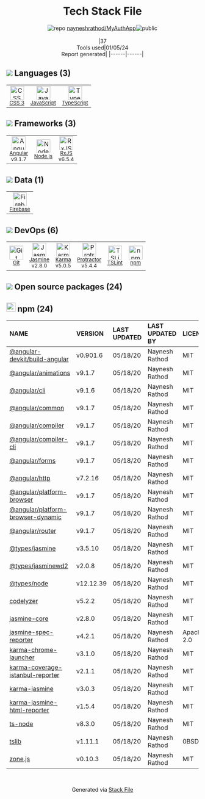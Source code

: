 <!--
&lt;--- Readme.md Snippet without images Start ---&gt;
## Tech Stack
nayneshrathod/MyAuthApp is built on the following main stack:

- [Firebase](https://firebase.google.com/) – Realtime Backend / API
- [Jasmine](http://jasmine.github.io/) – Javascript Testing Framework
- [Node.js](http://nodejs.org/) – Frameworks (Full Stack)
- [JavaScript](https://developer.mozilla.org/en-US/docs/Web/JavaScript) – Languages
- [Karma](http://karma-runner.github.io/) – Browser Testing
- [TypeScript](http://www.typescriptlang.org) – Languages
- [Protractor](http://angular.github.io/protractor) – Javascript Testing Framework
- [RxJS](http://reactivex.io/rxjs/) – Concurrency Frameworks
- [Angular](https://angular.io) – Javascript MVC Frameworks
- [TSLint](https://github.com/palantir/tslint) – Code Review

Full tech stack [here](/techstack.md)

&lt;--- Readme.md Snippet without images End ---&gt;

&lt;--- Readme.md Snippet with images Start ---&gt;
## Tech Stack
nayneshrathod/MyAuthApp is built on the following main stack:

- <img width='25' height='25' src='https://img.stackshare.io/service/116/cZLxNFZS.jpg' alt='Firebase'/> [Firebase](https://firebase.google.com/) – Realtime Backend / API
- <img width='25' height='25' src='https://img.stackshare.io/service/831/7c0b595409af531b9cdeb07f8c513e8b.png' alt='Jasmine'/> [Jasmine](http://jasmine.github.io/) – Javascript Testing Framework
- <img width='25' height='25' src='https://img.stackshare.io/service/1011/n1JRsFeB_400x400.png' alt='Node.js'/> [Node.js](http://nodejs.org/) – Frameworks (Full Stack)
- <img width='25' height='25' src='https://img.stackshare.io/service/1209/javascript.jpeg' alt='JavaScript'/> [JavaScript](https://developer.mozilla.org/en-US/docs/Web/JavaScript) – Languages
- <img width='25' height='25' src='https://img.stackshare.io/service/1420/TidYGd6a.png' alt='Karma'/> [Karma](http://karma-runner.github.io/) – Browser Testing
- <img width='25' height='25' src='https://img.stackshare.io/service/1612/bynNY5dJ.jpg' alt='TypeScript'/> [TypeScript](http://www.typescriptlang.org) – Languages
- <img width='25' height='25' src='https://img.stackshare.io/service/1754/protractor-logo1.png' alt='Protractor'/> [Protractor](http://angular.github.io/protractor) – Javascript Testing Framework
- <img width='25' height='25' src='https://img.stackshare.io/service/1796/984368.png' alt='RxJS'/> [RxJS](http://reactivex.io/rxjs/) – Concurrency Frameworks
- <img width='25' height='25' src='https://img.stackshare.io/service/3745/cb8U-gL6_400x400.jpg' alt='Angular'/> [Angular](https://angular.io) – Javascript MVC Frameworks
- <img width='25' height='25' src='https://img.stackshare.io/service/5561/303157.png' alt='TSLint'/> [TSLint](https://github.com/palantir/tslint) – Code Review

Full tech stack [here](/techstack.md)

&lt;--- Readme.md Snippet with images End ---&gt;
-->
<div align="center">

# Tech Stack File
![](https://img.stackshare.io/repo.svg "repo") [nayneshrathod/MyAuthApp](https://github.com/nayneshrathod/MyAuthApp)![](https://img.stackshare.io/public_badge.svg "public")
<br/><br/>
|37<br/>Tools used|01/05/24 <br/>Report generated|
|------|------|
</div>

## <img src='https://img.stackshare.io/languages.svg'/> Languages (3)
<table><tr>
  <td align='center'>
  <img width='36' height='36' src='https://img.stackshare.io/service/6727/css.png' alt='CSS 3'>
  <br>
  <sub><a href="https://developer.mozilla.org/en-US/docs/Web/CSS/CSS3">CSS 3</a></sub>
  <br>
  <sub></sub>
</td>

<td align='center'>
  <img width='36' height='36' src='https://img.stackshare.io/service/1209/javascript.jpeg' alt='JavaScript'>
  <br>
  <sub><a href="https://developer.mozilla.org/en-US/docs/Web/JavaScript">JavaScript</a></sub>
  <br>
  <sub></sub>
</td>

<td align='center'>
  <img width='36' height='36' src='https://img.stackshare.io/service/1612/bynNY5dJ.jpg' alt='TypeScript'>
  <br>
  <sub><a href="http://www.typescriptlang.org">TypeScript</a></sub>
  <br>
  <sub></sub>
</td>

</tr>
</table>

## <img src='https://img.stackshare.io/frameworks.svg'/> Frameworks (3)
<table><tr>
  <td align='center'>
  <img width='36' height='36' src='https://img.stackshare.io/service/3745/cb8U-gL6_400x400.jpg' alt='Angular'>
  <br>
  <sub><a href="https://angular.io">Angular</a></sub>
  <br>
  <sub>v9.1.7</sub>
</td>

<td align='center'>
  <img width='36' height='36' src='https://img.stackshare.io/service/1011/n1JRsFeB_400x400.png' alt='Node.js'>
  <br>
  <sub><a href="http://nodejs.org/">Node.js</a></sub>
  <br>
  <sub></sub>
</td>

<td align='center'>
  <img width='36' height='36' src='https://img.stackshare.io/service/1796/984368.png' alt='RxJS'>
  <br>
  <sub><a href="http://reactivex.io/rxjs/">RxJS</a></sub>
  <br>
  <sub>v6.5.4</sub>
</td>

</tr>
</table>

## <img src='https://img.stackshare.io/databases.svg'/> Data (1)
<table><tr>
  <td align='center'>
  <img width='36' height='36' src='https://img.stackshare.io/service/116/cZLxNFZS.jpg' alt='Firebase'>
  <br>
  <sub><a href="https://firebase.google.com/">Firebase</a></sub>
  <br>
  <sub></sub>
</td>

</tr>
</table>

## <img src='https://img.stackshare.io/devops.svg'/> DevOps (6)
<table><tr>
  <td align='center'>
  <img width='36' height='36' src='https://img.stackshare.io/service/1046/git.png' alt='Git'>
  <br>
  <sub><a href="http://git-scm.com/">Git</a></sub>
  <br>
  <sub></sub>
</td>

<td align='center'>
  <img width='36' height='36' src='https://img.stackshare.io/service/831/7c0b595409af531b9cdeb07f8c513e8b.png' alt='Jasmine'>
  <br>
  <sub><a href="http://jasmine.github.io/">Jasmine</a></sub>
  <br>
  <sub>v2.8.0</sub>
</td>

<td align='center'>
  <img width='36' height='36' src='https://img.stackshare.io/service/1420/TidYGd6a.png' alt='Karma'>
  <br>
  <sub><a href="http://karma-runner.github.io/">Karma</a></sub>
  <br>
  <sub>v5.0.5</sub>
</td>

<td align='center'>
  <img width='36' height='36' src='https://img.stackshare.io/service/1754/protractor-logo1.png' alt='Protractor'>
  <br>
  <sub><a href="http://angular.github.io/protractor">Protractor</a></sub>
  <br>
  <sub>v5.4.4</sub>
</td>

<td align='center'>
  <img width='36' height='36' src='https://img.stackshare.io/service/5561/303157.png' alt='TSLint'>
  <br>
  <sub><a href="https://github.com/palantir/tslint">TSLint</a></sub>
  <br>
  <sub></sub>
</td>

<td align='center'>
  <img width='36' height='36' src='https://img.stackshare.io/service/1120/lejvzrnlpb308aftn31u.png' alt='npm'>
  <br>
  <sub><a href="https://www.npmjs.com/">npm</a></sub>
  <br>
  <sub></sub>
</td>

</tr>
</table>


## <img src='https://img.stackshare.io/group.svg' /> Open source packages (24)</h2>

## <img width='24' height='24' src='https://img.stackshare.io/service/1120/lejvzrnlpb308aftn31u.png'/> npm (24)

|NAME|VERSION|LAST UPDATED|LAST UPDATED BY|LICENSE|VULNERABILITIES|
|:------|:------|:------|:------|:------|:------|
|[@angular-devkit/build-angular](https://www.npmjs.com/@angular-devkit/build-angular)|v0.901.6|05/18/20|Naynesh Rathod |MIT|N/A|
|[@angular/animations](https://www.npmjs.com/@angular/animations)|v9.1.7|05/18/20|Naynesh Rathod |MIT|N/A|
|[@angular/cli](https://www.npmjs.com/@angular/cli)|v9.1.6|05/18/20|Naynesh Rathod |MIT|N/A|
|[@angular/common](https://www.npmjs.com/@angular/common)|v9.1.7|05/18/20|Naynesh Rathod |MIT|N/A|
|[@angular/compiler](https://www.npmjs.com/@angular/compiler)|v9.1.7|05/18/20|Naynesh Rathod |MIT|N/A|
|[@angular/compiler-cli](https://www.npmjs.com/@angular/compiler-cli)|v9.1.7|05/18/20|Naynesh Rathod |MIT|N/A|
|[@angular/forms](https://www.npmjs.com/@angular/forms)|v9.1.7|05/18/20|Naynesh Rathod |MIT|N/A|
|[@angular/http](https://www.npmjs.com/@angular/http)|v7.2.16|05/18/20|Naynesh Rathod |MIT|N/A|
|[@angular/platform-browser](https://www.npmjs.com/@angular/platform-browser)|v9.1.7|05/18/20|Naynesh Rathod |MIT|N/A|
|[@angular/platform-browser-dynamic](https://www.npmjs.com/@angular/platform-browser-dynamic)|v9.1.7|05/18/20|Naynesh Rathod |MIT|N/A|
|[@angular/router](https://www.npmjs.com/@angular/router)|v9.1.7|05/18/20|Naynesh Rathod |MIT|N/A|
|[@types/jasmine](https://www.npmjs.com/@types/jasmine)|v3.5.10|05/18/20|Naynesh Rathod |MIT|N/A|
|[@types/jasminewd2](https://www.npmjs.com/@types/jasminewd2)|v2.0.8|05/18/20|Naynesh Rathod |MIT|N/A|
|[@types/node](https://www.npmjs.com/@types/node)|v12.12.39|05/18/20|Naynesh Rathod |MIT|N/A|
|[codelyzer](https://www.npmjs.com/codelyzer)|v5.2.2|05/18/20|Naynesh Rathod |MIT|N/A|
|[jasmine-core](https://www.npmjs.com/jasmine-core)|v2.8.0|05/18/20|Naynesh Rathod |MIT|N/A|
|[jasmine-spec-reporter](https://www.npmjs.com/jasmine-spec-reporter)|v4.2.1|05/18/20|Naynesh Rathod |Apache-2.0|N/A|
|[karma-chrome-launcher](https://www.npmjs.com/karma-chrome-launcher)|v3.1.0|05/18/20|Naynesh Rathod |MIT|N/A|
|[karma-coverage-istanbul-reporter](https://www.npmjs.com/karma-coverage-istanbul-reporter)|v2.1.1|05/18/20|Naynesh Rathod |MIT|N/A|
|[karma-jasmine](https://www.npmjs.com/karma-jasmine)|v3.0.3|05/18/20|Naynesh Rathod |MIT|N/A|
|[karma-jasmine-html-reporter](https://www.npmjs.com/karma-jasmine-html-reporter)|v1.5.4|05/18/20|Naynesh Rathod |MIT|N/A|
|[ts-node](https://www.npmjs.com/ts-node)|v8.3.0|05/18/20|Naynesh Rathod |MIT|N/A|
|[tslib](https://www.npmjs.com/tslib)|v1.11.1|05/18/20|Naynesh Rathod |0BSD|N/A|
|[zone.js](https://www.npmjs.com/zone.js)|v0.10.3|05/18/20|Naynesh Rathod |MIT|N/A|

<br/>
<div align='center'>

Generated via [Stack File](https://github.com/marketplace/stack-file)
